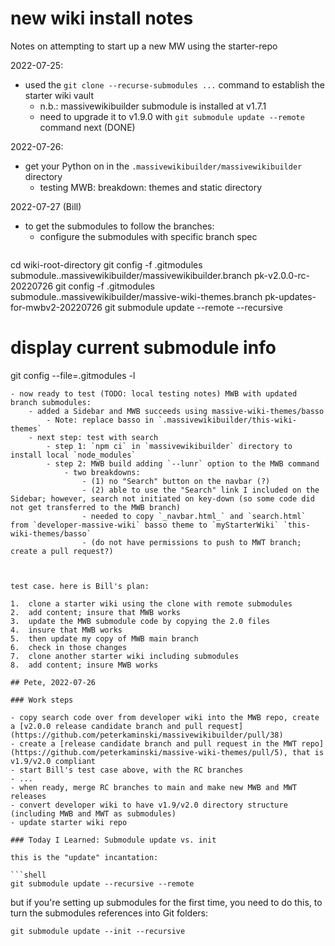 # new wiki install notes

Notes on attempting to start up a new MW using the starter-repo

2022-07-25:

- used the `git clone --recurse-submodules ...` command to establish the starter wiki vault
	- n.b.: massivewikibuilder submodule is installed at v1.7.1
	- need to upgrade it to v1.9.0 with `git submodule update --remote` command next (DONE)

2022-07-26:

- get your Python on in the `.massivewikibuilder/massivewikibuilder` directory
	-  testing MWB: breakdown: themes and static directory

2022-07-27 (Bill)
-  to get the submodules to follow the branches:
	- configure the submodules with specific branch spec
	  ``` shell
cd wiki-root-directory
git config -f .gitmodules submodule..massivewikibuilder/massivewikibuilder.branch pk-v2.0.0-rc-20220726
git config -f .gitmodules submodule..massivewikibuilder/massive-wiki-themes.branch pk-updates-for-mwbv2-20220726
git submodule update --remote --recursive
# display current submodule info
git config --file=.gitmodules -l
```
- now ready to test (TODO: local testing notes) MWB with updated branch submodules:  
	- added a Sidebar and MWB succeeds using massive-wiki-themes/basso  
		- Note: replace basso in `.massivewikibuilder/this-wiki-themes`  
	- next step: test with search  
		- step 1: `npm ci` in `massivewikibuilder` directory to install local `node_modules`  
		- step 2: MWB build adding `--lunr` option to the MWB command  
			- two breakdowns:  
				- (1) no "Search" button on the navbar (?)  
				- (2) able to use the "Search" link I included on the Sidebar; however, search not initiated on key-down (so some code did not get transferred to the MWB branch)
				- needed to copy `_navbar.html_` and `search.html` from `developer-massive-wiki` basso theme to `myStarterWiki` `this-wiki-themes/basso`
				- (do not have permissions to push to MWT branch; create a pull request?)



test case. here is Bill's plan:

1.  clone a starter wiki using the clone with remote submodules
2.  add content; insure that MWB works
3.  update the MWB submodule code by copying the 2.0 files
4.  insure that MWB works
5.  then update my copy of MWB main branch
6.  check in those changes
7.  clone another starter wiki including submodules
8.  add content; insure MWB works

## Pete, 2022-07-26

### Work steps

- copy search code over from developer wiki into the MWB repo, create a [v2.0.0 release candidate branch and pull request](https://github.com/peterkaminski/massivewikibuilder/pull/38)
- create a [release candidate branch and pull request in the MWT repo](https://github.com/peterkaminski/massive-wiki-themes/pull/5), that is v1.9/v2.0 compliant
- start Bill's test case above, with the RC branches
- ...
- when ready, merge RC branches to main and make new MWB and MWT releases
- convert developer wiki to have v1.9/v2.0 directory structure (including MWB and MWT as submodules)
- update starter wiki repo

### Today I Learned: Submodule update vs. init

this is the "update" incantation:

```shell
git submodule update --recursive --remote
```

but if you're setting up submodules for the first time, you need to do this, to turn the submodules references into Git folders:

```shell
git submodule update --init --recursive
```